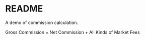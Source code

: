 README
====

A demo of commission calculation.

Gross Commission = Net Commission + All Kinds of Market Fees